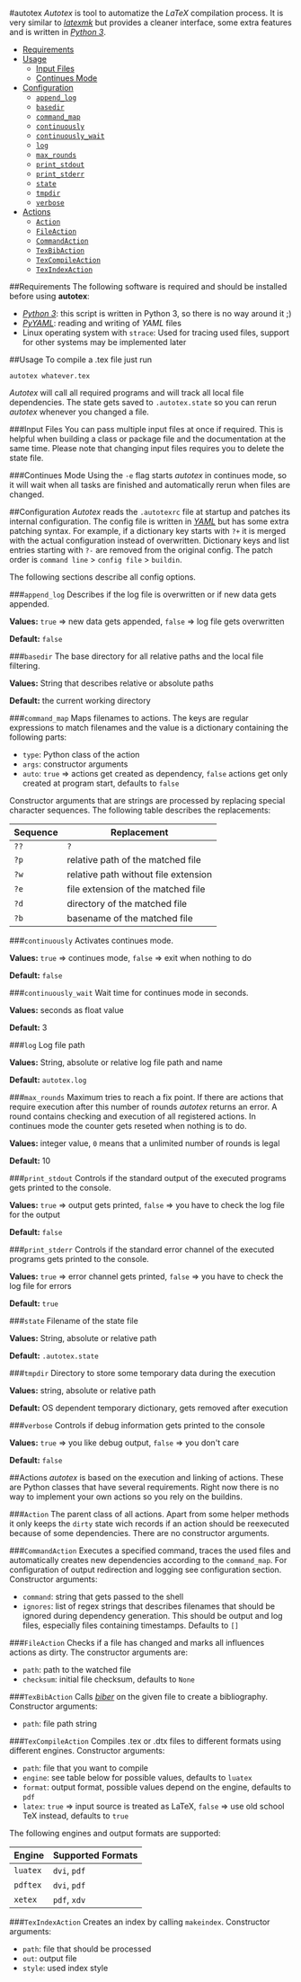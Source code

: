 #autotex
*Autotex* is tool to automatize the *LaTeX* compilation process. It is very similar to [*latexmk*](http://www.ctan.org/pkg/latexmk/) but provides a cleaner interface, some extra features and is written in [*Python 3*](https://www.python.org/).

 - [Requirements](#requirements)
 - [Usage](#usage)
   - [Input Files](#input-files)
   - [Continues Mode](#continues-mode)
 - [Configuration](#configuration)
   - [`append_log`](#append_log)
   - [`basedir`](#basedir)
   - [`command_map`](#command_map)
   - [`continuously`](#continuously)
   - [`continuously_wait`](#continuously_wait)
   - [`log`](#log)
   - [`max_rounds`](#max_rounds)
   - [`print_stdout`](#print_stdout)
   - [`print_stderr`](#print_stderr)
   - [`state`](#state)
   - [`tmpdir`](#tmpdir)
   - [`verbose`](#verbose)
 - [Actions](#actions)
   - [`Action`](#action)
   - [`FileAction`](#fileaction)
   - [`CommandAction`](#commandaction)
   - [`TexBibAction`](#texbibaction)
   - [`TexCompileAction`](#texcompileaction)
   - [`TexIndexAction`](#texindexaction)

##Requirements
The following software is required and should be installed before using **autotex**:

 - [*Python 3*](https://www.python.org/): this script is written in Python 3, so there is no way around it ;)
 - [*PyYAML*](http://pyyaml.org/): reading and writing of *YAML* files
 - Linux operating system with `strace`: Used for tracing used files, support for other systems may be implemented later

##Usage
To compile a .tex file just run

    autotex whatever.tex

*Autotex* will call all required programs and will track all local file dependencies. The state gets saved to `.autotex.state` so you can rerun *autotex* whenever you changed a file.

###Input Files
You can pass multiple input files at once if required. This is helpful when building a class or package file and the documentation at the same time. Please note that changing input files requires you to delete the state file.

###Continues Mode
Using the `-e` flag starts *autotex* in continues mode, so it will wait when all tasks are finished and automatically rerun when files are changed.

##Configuration
*Autotex* reads the `.autotexrc` file at startup and patches its internal configuration. The config file is written in [*YAML*](http://en.wikipedia.org/wiki/YAML) but has some extra patching syntax. For example, if a dictionary key starts with `?+` it is merged with the actual configuration instead of overwritten. Dictionary keys and list entries starting with `?-` are removed from the original config. The patch order is `command line` > `config file` > `buildin`.

The following sections describe all config options.

###`append_log`
Describes if the log file is overwritten or if new data gets appended.

**Values:** `true` => new data gets appended, `false` => log file gets overwritten

**Default:** `false`

###`basedir`
The base directory for all relative paths and the local file filtering.

**Values:** String that describes relative or absolute paths

**Default:** the current working directory

###`command_map`
Maps filenames to actions. The keys are regular expressions to match filenames and the value is a dictionary containing the following parts:

 - `type`: Python class of the action
 - `args`: constructor arguments
 - `auto`: `true` => actions get created as dependency, `false` actions get only created at program start, defaults to `false`

Constructor arguments that are strings are processed by replacing special character sequences. The following table describes the replacements:

| Sequence | Replacement                          |
| -------- | ------------------------------------ |
| `??`     | `?`                                  |
| `?p`     | relative path of the matched file    |
| `?w`     | relative path without file extension |
| `?e`     | file extension of the matched file   |
| `?d`     | directory of the matched file        |
| `?b`     | basename of the matched file         |

###`continuously`
Activates continues mode.

**Values:** `true` => continues mode, `false` => exit when nothing to do

**Default:** `false`

###`continuously_wait`
Wait time for continues mode in seconds.

**Values:** seconds as float value

**Default:** 3

###`log`
Log file path

**Values:** String, absolute or relative log file path and name

**Default:** `autotex.log`

###`max_rounds`
Maximum tries to reach a fix point. If there are actions that require execution after this number of rounds *autotex* returns an error. A round contains checking and execution of all registered actions. In continues mode the counter gets reseted when nothing is to do.

**Values:** integer value, `0` means that a unlimited number of rounds is legal

**Default:** 10

###`print_stdout`
Controls if the standard output of the executed programs gets printed to the console.

**Values:** `true` => output gets printed, `false` => you have to check the log file for the output

**Default:** `false`

###`print_stderr`
Controls if the standard error channel of the executed programs gets printed to the console.

**Values:** `true` => error channel gets printed, `false` => you have to check the log file for errors

**Default:** `true`

###`state`
Filename of the state file

**Values:** String, absolute or relative path

**Default:** `.autotex.state`

###`tmpdir`
Directory to store some temporary data during the execution

**Values:** string, absolute or relative path

**Default:** OS dependent temporary dictionary, gets removed after execution

###`verbose`
Controls if debug information gets printed to the console

**Values:** `true` => you like debug output, `false` => you don't care

**Default:** `false`

##Actions
*autotex* is based on the execution and linking of actions. These are Python classes that have several requirements. Right now there is no way to implement your own actions so you rely on the buildins.

###`Action`
The parent class of all actions. Apart from some helper methods it only keeps the `dirty` state wich records if an action should be reexecuted because of some dependencies. There are no constructor arguments.

###`CommandAction`
Executes a specified command, traces the used files and automatically creates new dependencies according to the `command_map`. For configuration of output redirection and logging see configuration section. Constructor arguments:

 - `command`: string that gets passed to the shell
 - `ignores`: list of regex strings that describes filenames that should be ignored during dependency generation. This should be output and log files, especially files containing timestamps. Defaults to `[]`

###`FileAction`
Checks if a file has changed and marks all influences actions as dirty. The constructor arguments are:

 - `path`: path to the watched file
 - `checksum`: initial file checksum, defaults to `None`

###`TexBibAction`
Calls [*biber*](http://biblatex-biber.sourceforge.net/) on the given file to create a bibliography. Constructor arguments:

 - `path`: file path string

###`TexCompileAction`
Compiles .tex or .dtx files to different formats using different engines. Constructor arguments:

 - `path`: file that you want to compile
 - `engine`: see table below for possible values, defaults to `luatex`
 - `format`: output format, possible values depend on the engine, defaults to `pdf`
 - `latex`: `true` => input source is treated as LaTeX, `false` => use old school TeX instead, defaults to `true`

 The following engines and output formats are supported:

| Engine   | Supported Formats |
| -------- | ----------------- |
| `luatex` | `dvi`, `pdf`      |
| `pdftex` | `dvi`, `pdf`      |
| `xetex`  | `pdf`, `xdv`      |

###`TexIndexAction`
Creates an index by calling `makeindex`. Constructor arguments:

 - `path`: file that should be processed
 - `out`: output file
 - `style`: used index style

